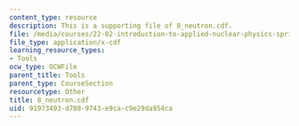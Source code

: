 ```yaml
---
content_type: resource
description: This is a supporting file of 8_neutron.cdf.
file: /media/courses/22-02-introduction-to-applied-nuclear-physics-spring-2012/91973493d7089743e9cac9e29da954ca_8_neutron.cdf
file_type: application/x-cdf
learning_resource_types:
- Tools
ocw_type: OCWFile
parent_title: Tools
parent_type: CourseSection
resourcetype: Other
title: 8_neutron.cdf
uid: 91973493-d708-9743-e9ca-c9e29da954ca
---
```

